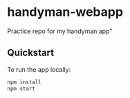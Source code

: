 # handyman-webapp
Practice repo for my handyman app”

## Quickstart

To run the app locally:

```bash
npm install
npm start
```
